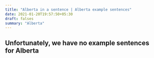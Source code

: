 ```yaml
---
title: "Alberta in a sentence | Alberta example sentences"
date: 2021-01-20T19:57:50+05:30
draft: falses
summary: "Alberta"
---
```

## Unfortunately, we have no example sentences for Alberta                 
